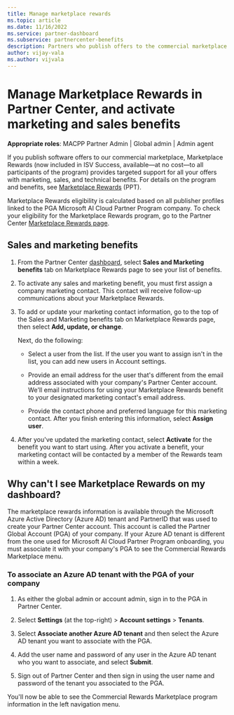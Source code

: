 ```yaml
---
title: Manage marketplace rewards
ms.topic: article
ms.date: 11/16/2022
ms.service: partner-dashboard
ms.subservice: partnercenter-benefits
description: Partners who publish offers to the commercial marketplace are eligible for benefits that offer marketing support.
author: vijay-vala
ms.author: vijvala
---
```


# Manage Marketplace Rewards in Partner Center, and activate marketing and sales benefits

**Appropriate roles**: MACPP Partner Admin | Global admin | Admin agent

If you publish software offers to our commercial marketplace, Marketplace Rewards (now included in ISV Success, available—at no cost—to all participants of the program) provides targeted support for all your offers with marketing, sales, and technical benefits. For details on the program and benefits, see [Marketplace Rewards](https://aka.ms/marketplacerewards) (PPT).

Marketplace Rewards eligibility is calculated based on all publisher profiles linked to the PGA Microsoft AI Cloud Partner Program company. To check your eligibility for the Marketplace Rewards program, go to the Partner Center [Marketplace Rewards page](https://partner.microsoft.com/dashboard/mpn/program/commercialmarketplace).

## Sales and marketing benefits

1. From the Partner Center [dashboard](https://partner.microsoft.com/dashboard/home), select **Sales and Marketing benefits** tab on Marketplace Rewards page to see your list of benefits.

2. To activate any sales and marketing benefit, you must first assign a company marketing contact. This contact will receive follow-up communications about your Marketplace Rewards.

3. To add or update your marketing contact information, go to the top of the Sales and Marketing benefits tab on Marketplace Rewards page, then select **Add, update, or change**.

   Next, do the following:

   - Select a user from the list. If the user you want to assign isn't in the list, you can add new users in Account settings.

   - Provide an email address for the user that's different from the email address associated with your company's Partner Center account. We'll email instructions for using your Marketplace Rewards benefit to your designated marketing contact's email address.

   - Provide the contact phone and preferred language for this marketing contact. After you finish entering this information, select **Assign user**.

4. After you've updated the marketing contact, select **Activate** for the benefit you want to start using. After you activate a benefit, your marketing contact will be contacted by a member of the Rewards team within a week.

## Why can't I see Marketplace Rewards on my dashboard?

The marketplace rewards information is available through the Microsoft Azure Active Directory (Azure AD) tenant and PartnerID that was used to create your Partner Center account. This account is called the Partner Global Account (PGA) of your company. If your Azure AD tenant is different from the one used for Microsoft AI Cloud Partner Program onboarding, you must associate it with your company's PGA to see the Commercial Rewards Marketplace menu.

### To associate an Azure AD tenant with the PGA of your company

1. As either the global admin or account admin, sign in to the PGA in Partner Center.

2. Select **Settings** (at the top-right) > **Account settings** > **Tenants**.

3. Select **Associate another Azure AD tenant** and then select the Azure AD tenant you want to associate with the PGA.

4. Add the user name and password of any user in the Azure AD tenant who you want to associate, and select **Submit**.

5. Sign out of Partner Center and then sign in using the user name and password of the tenant you associated to the PGA.

You'll now be able to see the Commercial Rewards Marketplace program information in the left navigation menu.


